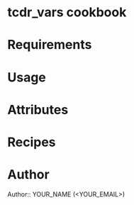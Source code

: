 # tcdr_vars cookbook

# Requirements

# Usage

# Attributes

# Recipes

# Author

Author:: YOUR_NAME (<YOUR_EMAIL>)
